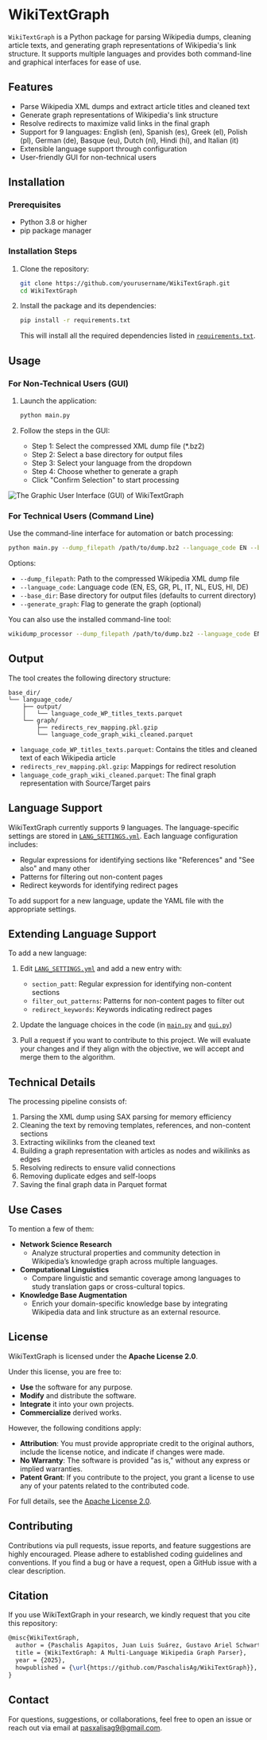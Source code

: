 # WikiTextGraph

`WikiTextGraph` is a Python package for parsing Wikipedia dumps, cleaning article texts, and generating graph representations of Wikipedia's link structure. 
It supports multiple languages and provides both command-line and graphical interfaces for ease of use.

## Features

- Parse Wikipedia XML dumps and extract article titles and cleaned text
- Generate graph representations of Wikipedia's link structure
- Resolve redirects to maximize valid links in the final graph
- Support for 9 languages: English (en), Spanish (es), Greek (el), Polish (pl), German (de), Basque (eu), Dutch (nl), Hindi (hi), and Italian (it)
- Extensible language support through configuration
- User-friendly GUI for non-technical users

## Installation

### Prerequisites

- Python 3.8 or higher
- pip package manager

### Installation Steps

1. Clone the repository:
   ```bash
   git clone https://github.com/yourusername/WikiTextGraph.git
   cd WikiTextGraph
   ```

2. Install the package and its dependencies:
   ```bash
   pip install -r requirements.txt
   ```

   This will install all the required dependencies listed in [`requirements.txt`](https://github.com/PaschalisAg/WikiTextGraph/blob/main/requirements.txt).

## Usage

### For Non-Technical Users (GUI)

1. Launch the application:
   ```bash
   python main.py
   ```

2. Follow the steps in the GUI:
   - Step 1: Select the compressed XML dump file (*.bz2)
   - Step 2: Select a base directory for output files
   - Step 3: Select your language from the dropdown
   - Step 4: Choose whether to generate a graph
   - Click "Confirm Selection" to start processing

![The Graphic User Interface (GUI) of WikiTextGraph](/Users/paschalis/Documents/projects/PhD_Complex_Networks_DIPC/WikiTextGraph/logo/gui_logo.png)
### For Technical Users (Command Line)

Use the command-line interface for automation or batch processing:

```bash
python main.py --dump_filepath /path/to/dump.bz2 --language_code EN --base_dir /path/to/output --generate_graph
```

Options:
- `--dump_filepath`: Path to the compressed Wikipedia XML dump file
- `--language_code`: Language code (EN, ES, GR, PL, IT, NL, EUS, HI, DE)
- `--base_dir`: Base directory for output files (defaults to current directory)
- `--generate_graph`: Flag to generate the graph (optional)

You can also use the installed command-line tool:

```bash
wikidump_processor --dump_filepath /path/to/dump.bz2 --language_code EN --generate_graph
```

## Output

The tool creates the following directory structure:

```
base_dir/
└── language_code/
    ├── output/
    │   └── language_code_WP_titles_texts.parquet
    └── graph/
        ├── redirects_rev_mapping.pkl.gzip
        └── language_code_graph_wiki_cleaned.parquet
```

- `language_code_WP_titles_texts.parquet`: Contains the titles and cleaned text of each Wikipedia article
- `redirects_rev_mapping.pkl.gzip`: Mappings for redirect resolution
- `language_code_graph_wiki_cleaned.parquet`: The final graph representation with Source/Target pairs

## Language Support

WikiTextGraph currently supports 9 languages. The language-specific settings are stored in [`LANG_SETTINGS.yml`](https://github.com/PaschalisAg/WikiTextGraph/blob/main/LANG_SETTINGS.yml). 
Each language configuration includes:

- Regular expressions for identifying sections like "References" and "See also" and many other
- Patterns for filtering out non-content pages
- Redirect keywords for identifying redirect pages

To add support for a new language, update the YAML file with the appropriate settings.

## Extending Language Support

To add a new language:

1. Edit [`LANG_SETTINGS.yml`](https://github.com/PaschalisAg/WikiTextGraph/blob/main/LANG_SETTINGS.yml) and add a new entry with:
   - `section_patt`: Regular expression for identifying non-content sections
   - `filter_out_patterns`: Patterns for non-content pages to filter out
   - `redirect_keywords`: Keywords indicating redirect pages

2. Update the language choices in the code (in [`main.py`](https://github.com/PaschalisAg/WikiTextGraph/blob/main/main.py) and [`gui.py`](https://github.com/PaschalisAg/WikiTextGraph/blob/main/gui.py))

3. Pull a request if you want to contribute to this project. We will evaluate your changes and if they align with the objective, we will accept and merge them to the algorithm.

## Technical Details

The processing pipeline consists of:

1. Parsing the XML dump using SAX parsing for memory efficiency
2. Cleaning the text by removing templates, references, and non-content sections
3. Extracting wikilinks from the cleaned text
4. Building a graph representation with articles as nodes and wikilinks as edges
5. Resolving redirects to ensure valid connections
6. Removing duplicate edges and self-loops
7. Saving the final graph data in Parquet format

## Use Cases
To mention a few of them:
- **Network Science Research**
   - Analyze structural properties and community detection in Wikipedia’s knowledge graph across multiple languages.
- **Computational Linguistics**
   - Compare linguistic and semantic coverage among languages to study translation gaps or cross-cultural topics.
- **Knowledge Base Augmentation**
   - Enrich your domain-specific knowledge base by integrating Wikipedia data and link structure as an external resource.

## License

WikiTextGraph is licensed under the **Apache License 2.0**.

Under this license, you are free to:

- **Use** the software for any purpose.
- **Modify** and distribute the software.
- **Integrate** it into your own projects.
- **Commercialize** derived works.

However, the following conditions apply:

- **Attribution**: You must provide appropriate credit to the original authors, include the license notice, and indicate if changes were made.
- **No Warranty**: The software is provided "as is," without any express or implied warranties.
- **Patent Grant**: If you contribute to the project, you grant a license to use any of your patents related to the contributed code.

For full details, see the [Apache License 2.0](https://www.apache.org/licenses/LICENSE-2.0).

## Contributing

Contributions via pull requests, issue reports, and feature suggestions are highly encouraged. 
Please adhere to established coding guidelines and conventions. 
If you find a bug or have a request, open a GitHub issue with a clear description.

## Citation

If you use WikiTextGraph in your research, we kindly request that you cite this repository:

```latex
@misc{WikiTextGraph,
  author = {Paschalis Agapitos, Juan Luis Suárez, Gustavo Ariel Schwartz},
  title = {WikiTextGraph: A Multi-Language Wikipedia Graph Parser},
  year = {2025},
  howpublished = {\url{https://github.com/PaschalisAg/WikiTextGraph}},
}
```

## Contact

For questions, suggestions, or collaborations, feel free to open an issue or reach out via email at pasxalisag9@gmail.com. 